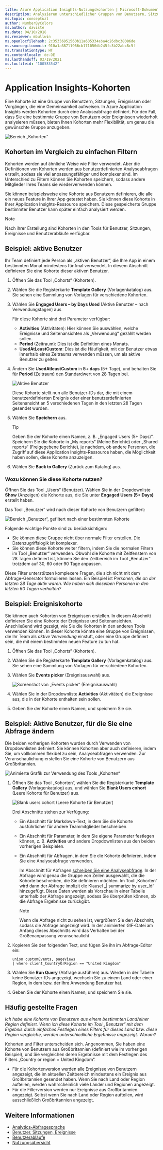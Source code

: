 ```yaml
---
title: Azure Application Insights-Nutzungskohorten | Microsoft-Dokumentation
description: Analysieren unterschiedlicher Gruppen von Benutzern, Sitzungen, Ereignissen oder Vorgängen, die eine Gemeinsamkeit aufweisen
ms.topic: conceptual
author: NumberByColors
ms.author: daviste
ms.date: 04/10/2018
ms.reviewer: mbullwin
ms.openlocfilehash: 2c35356951560b11a605334aba4c26dbc38086de
ms.sourcegitcommit: 910a1a38711966cb171050db245fc3b22abc8c5f
ms.translationtype: HT
ms.contentlocale: de-DE
ms.lasthandoff: 03/19/2021
ms.locfileid: "100583542"
---
```

# <a name="application-insights-cohorts"></a>Application Insights-Kohorten

Eine Kohorte ist eine Gruppe von Benutzern, Sitzungen, Ereignissen oder Vorgängen, die eine Gemeinsamkeit aufweisen. In Azure Application Insights werden Kohorten durch eine Analyseabfrage definiert. Für den Fall, dass Sie eine bestimmte Gruppe von Benutzern oder Ereignissen wiederholt analysieren müssen, bieten Ihnen Kohorten mehr Flexibilität, um genau die gewünschte Gruppe anzugeben.

![Bereich „Kohorten“](./media/usage-cohorts/001.png)

## <a name="cohorts-versus-basic-filters"></a>Kohorten im Vergleich zu einfachen Filtern

Kohorten werden auf ähnliche Weise wie Filter verwendet. Aber die Definitionen von Kohorten werden aus benutzerdefinierten Analyseabfragen erstellt, sodass sie viel anpassungsfähiger und komplexer sind. Im Unterschied zu Filtern können Sie Kohorten speichern, sodass andere Mitglieder Ihres Teams sie wiederverwenden können.

Sie können beispielsweise eine Kohorte aus Benutzern definieren, die alle ein neues Feature in Ihrer App getestet haben. Sie können diese Kohorte in Ihrer Application Insights-Ressource speichern. Diese gespeicherte Gruppe bestimmter Benutzer kann später einfach analysiert werden.

> [!NOTE]
> Nach ihrer Erstellung sind Kohorten in den Tools für Benutzer, Sitzungen, Ereignisse und Benutzerabläufe verfügbar.

## <a name="example-engaged-users"></a>Beispiel: aktive Benutzer

Ihr Team definiert jede Person als „aktiven Benutzer“, die Ihre App in einem bestimmten Monat mindestens fünfmal verwendet. In diesem Abschnitt definieren Sie eine Kohorte dieser aktiven Benutzer.

1. Öffnen Sie das Tool „Cohorts“ (Kohorten).

2. Wählen Sie die Registerkarte **Template Gallery** (Vorlagenkatalog) aus. Sie sehen eine Sammlung von Vorlagen für verschiedene Kohorten.

3. Wählen Sie **Engaged Users – by Days Used** (Aktive Benutzer – nach Verwendungstagen) aus.

    Für diese Kohorte sind drei Parameter verfügbar:
    * **Activities** (Aktivitäten): Hier können Sie auswählen, welche Ereignisse und Seitenansichten als „Verwendung“ gezählt werden sollen.
    * **Period** (Zeitraum): Dies ist die Definition eines Monats.
    * **UsedAtLeastCustom**: Dies ist die Häufigkeit, mit der Benutzer etwas innerhalb eines Zeitraums verwenden müssen, um als aktive Benutzer zu gelten.

4. Ändern Sie **UsedAtleastCustom** in **5+ days** (5+ Tage), und behalten Sie für **Period** (Zeitraum) den Standardwert von 28 Tagen bei.

    ![Aktive Benutzer](./media/usage-cohorts/003.png)

    Diese Kohorte stellt nun alle Benutzer-IDs dar, die mit einem benutzerdefinierten Ereignis oder einer benutzerdefinierten Seitenansicht an 5 verschiedenen Tagen in den letzten 28 Tagen gesendet wurden.

5. Wählen Sie **Speichern** aus.

   > [!TIP]
   > Geben Sie der Kohorte einen Namen, z. B. „Engaged Users (5+ Days)“. Speichern Sie die Kohorte in „My reports“ (Meine Berichte) oder „Shared reports“ (Freigegebene Berichte), je nachdem, ob andere Personen, die Zugriff auf diese Application Insights-Ressource haben, die Möglichkeit haben sollen, diese Kohorte anzuzeigen.

6. Wählen Sie **Back to Gallery** (Zurück zum Katalog) aus.

### <a name="what-can-you-do-by-using-this-cohort"></a>Wozu können Sie diese Kohorte nutzen?

Öffnen Sie das Tool „Users“ (Benutzer). Wählen Sie in der Dropdownliste **Show** (Anzeigen) die Kohorte aus, die Sie unter **Engaged Users (5+ Days)** erstellt haben.

Das Tool „Benutzer“ wird nach dieser Kohorte von Benutzern gefiltert:

![Bereich „Benutzer“, gefiltert nach einer bestimmten Kohorte](./media/usage-cohorts/004.png)

Folgende wichtige Punkte sind zu berücksichtigen:

* Sie können diese Gruppe nicht über normale Filter erstellen. Die Datenzugriffslogik ist komplexer.
* Sie können diese Kohorte weiter filtern, indem Sie die normalen Filtern im Tool „Benutzer“ verwenden. Obwohl die Kohorte mit Zeitfenstern von 28 Tagen definiert ist, können Sie den Zeitbereich im Tool „Benutzer“ trotzdem auf 30, 60 oder 90 Tage anpassen.

Diese Filter unterstützen komplexere Fragen, die sich nicht mit dem Abfrage-Generator formulieren lassen. Ein Beispiel ist _Personen, die an der letzten 28 Tage aktiv waren. Wie haben sich dieselben Personen in den letzten 60 Tagen verhalten?_

## <a name="example-events-cohort"></a>Beispiel: Ereigniskohorte

Sie können auch Kohorten von Ereignissen erstellen. In diesem Abschnitt definieren Sie eine Kohorte der Ereignisse und Seitenansichten. Anschließend wird gezeigt, wie Sie die Kohorten in den anderen Tools verwenden können. In dieser Kohorte könnte eine Gruppe von Ereignissen, die Ihr Team als _aktive Verwendung_ einstuft, oder eine Gruppe definiert sein, die mit einem bestimmten neuen Feature zu tun hat.

1. Öffnen Sie das Tool „Cohorts“ (Kohorten).

2. Wählen Sie die Registerkarte **Template Gallery** (Vorlagenkatalog) aus. Sie sehen eine Sammlung von Vorlagen für verschiedene Kohorten.

3. Wählen Sie **Events picker** (Ereignisauswahl) aus.

    ![Screenshot von „Events picker“ (Ereignisauswahl)](./media/usage-cohorts/006.png)

4. Wählen Sie in der Dropdownliste **Activities** (Aktivitäten) die Ereignisse aus, die in der Kohorte enthalten sein sollen.

5. Geben Sie der Kohorte einen Namen, und speichern Sie sie.

## <a name="example-active-users-where-you-modify-a-query"></a>Beispiel: Aktive Benutzer, für die Sie eine Abfrage ändern

Die beiden vorherigen Kohorten wurden durch Verwenden von Dropdownlisten definiert. Sie können Kohorten aber auch definieren, indem Sie, um vollkommen flexibel zu sein, Analyseabfragen verwenden. Zur Veranschaulichung erstellen Sie eine Kohorte von Benutzern aus Großbritannien.

![Animierte Grafik zur Verwendung des Tools „Kohorten“](./media/usage-cohorts/cohorts0001.gif)

1. Öffnen Sie das Tool „Kohorten“, wählen Sie die Registerkarte **Template Gallery** (Vorlagenkatalog) aus, und wählen Sie **Blank Users cohort** (Leere Kohorte für Benutzer) aus.

    ![Blank users cohort (Leere Kohorte für Benutzer)](./media/usage-cohorts/001.png)

    Drei Abschnitte stehen zur Verfügung:
   * Ein Abschnitt für Markdown-Text, in dem Sie die Kohorte ausführlicher für andere Teammitglieder beschreiben.

   * Ein Abschnitt für Parameter, in dem Sie eigene Parameter festlegen können, z. B. **Activities** und andere Dropdownlisten aus den beiden vorherigen Beispielen.

   * Ein Abschnitt für Abfragen, in dem Sie die Kohorte definieren, indem Sie eine Analyseabfrage verwenden.

     Im Abschnitt für Abfragen [schreiben Sie eine Analyseabfrage](/azure/kusto/query). In der Abfrage wird genau die Gruppe von Zeilen ausgewählt, die die Kohorte beschreiben, die Sie definieren möchten. Im Tool „Kohorten“ wird dann der Abfrage implizit die Klausel „| summarize by user_Id“ hinzugefügt. Diese Daten werden als Vorschau in einer Tabelle unterhalb der Abfrage angezeigt, sodass Sie überprüfen können, ob die Abfrage Ergebnisse zurückgibt.

     > [!NOTE]
     > Wenn die Abfrage nicht zu sehen ist, vergrößern Sie den Abschnitt, sodass die Abfrage angezeigt wird. In der animierten GIF-Datei am Anfang dieses Abschnitts wird das Verhalten bei der Größenanpassung veranschaulicht.

2. Kopieren Sie den folgenden Text, und fügen Sie ihn im Abfrage-Editor ein:

    ```KQL
    union customEvents, pageViews
    | where client_CountryOrRegion == "United Kingdom"
    ```

3. Wählen Sie **Run Query** (Abfrage ausführen) aus. Werden in der Tabelle keine Benutzer-IDs angezeigt, wechseln Sie zu einem Land oder einer Region, in dem bzw. der Ihre Anwendung Benutzer hat.

4. Geben Sie der Kohorte einen Namen, und speichern Sie sie.

## <a name="frequently-asked-questions"></a>Häufig gestellte Fragen

_Ich habe eine Kohorte von Benutzern aus einem bestimmten Land/einer Region definiert. Wenn ich diese Kohorte im Tool „Benutzer“ mit dem Ergebnis durch einfaches Festlegen eines Filters für dieses Land bzw. diese Region vergleiche, werden unterschiedliche Ergebnisse angezeigt. Warum?_

Kohorten und Filter unterscheiden sich. Angenommen, Sie haben eine Kohorte von Benutzern aus Großbritannien (definiert wie im vorherigen Beispiel), und Sie vergleichen deren Ergebnisse mit dem Festlegen des Filters „Country or region = United Kingdom“.

* Für die Kohortenversion werden alle Ereignisse von Benutzern angezeigt, die im aktuellen Zeitbereich mindestens ein Ereignis aus Großbritannien gesendet haben. Wenn Sie nach Land oder Region aufteilen, werden wahrscheinlich viele Länder und Regionen angezeigt.
* Für die Filterversion werden nur Ereignisse aus Großbritannien angezeigt. Selbst wenn Sie nach Land oder Region aufteilen, wird ausschließlich Großbritannien angezeigt.

## <a name="learn-more"></a>Weitere Informationen

* [Analytics-Abfragesprache](../logs/log-analytics-tutorial.md?toc=%2fazure%2fazure-monitor%2ftoc.json)
* [Benutzer, Sitzungen, Ereignisse](usage-segmentation.md)
* [Benutzerabläufe](usage-flows.md)
* [Nutzungsübersicht](usage-overview.md)